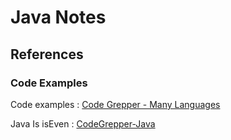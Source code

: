 # Java Notes

## References
### Code Examples
Code examples
: [Code Grepper - Many Languages](https://www.codegrepper.com/code-examples/)

Java Is isEven
: [CodeGrepper-Java](https://www.codegrepper.com/code-examples/java/java+utitliy+isEven+integer)
